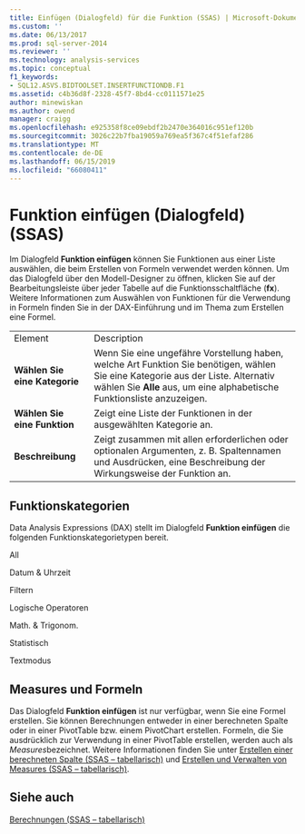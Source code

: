 ```yaml
---
title: Einfügen (Dialogfeld) für die Funktion (SSAS) | Microsoft-Dokumentation
ms.custom: ''
ms.date: 06/13/2017
ms.prod: sql-server-2014
ms.reviewer: ''
ms.technology: analysis-services
ms.topic: conceptual
f1_keywords:
- SQL12.ASVS.BIDTOOLSET.INSERTFUNCTIONDB.F1
ms.assetid: c4b36d8f-2328-45f7-8bd4-cc0111571e25
author: minewiskan
ms.author: owend
manager: craigg
ms.openlocfilehash: e925358f8ce09ebdf2b2470e364016c951ef120b
ms.sourcegitcommit: 3026c22b7fba19059a769ea5f367c4f51efaf286
ms.translationtype: MT
ms.contentlocale: de-DE
ms.lasthandoff: 06/15/2019
ms.locfileid: "66080411"
---
```

# <a name="insert-function-dialog-box-ssas"></a>Funktion einfügen (Dialogfeld) (SSAS)
  Im Dialogfeld **Funktion einfügen** können Sie Funktionen aus einer Liste auswählen, die beim Erstellen von Formeln verwendet werden können. Um das Dialogfeld über den Modell-Designer zu öffnen, klicken Sie auf der Bearbeitungsleiste über jeder Tabelle auf die Funktionsschaltfläche (**fx**). Weitere Informationen zum Auswählen von Funktionen für die Verwendung in Formeln finden Sie in der DAX-Einführung und im Thema zum Erstellen eine Formel.  
  
|||  
|-|-|  
|Element|Description|  
|**Wählen Sie eine Kategorie**|Wenn Sie eine ungefähre Vorstellung haben, welche Art Funktion Sie benötigen, wählen Sie eine Kategorie aus der Liste. Alternativ wählen Sie **Alle** aus, um eine alphabetische Funktionsliste anzuzeigen.|  
|**Wählen Sie eine Funktion**|Zeigt eine Liste der Funktionen in der ausgewählten Kategorie an.|  
|**Beschreibung**|Zeigt zusammen mit allen erforderlichen oder optionalen Argumenten, z. B. Spaltennamen und Ausdrücken, eine Beschreibung der Wirkungsweise der Funktion an.|  
  
## <a name="function-categories"></a>Funktionskategorien  
 Data Analysis Expressions (DAX) stellt im Dialogfeld **Funktion einfügen** die folgenden Funktionskategorietypen bereit.  
  
 All  
  
 Datum & Uhrzeit  
  
 Filtern  
  
 Logische Operatoren  
  
 Math. & Trigonom.  
  
 Statistisch  
  
 Textmodus  
  
## <a name="measures-and-formulas"></a>Measures und Formeln  
 Das Dialogfeld **Funktion einfügen** ist nur verfügbar, wenn Sie eine Formel erstellen. Sie können Berechnungen entweder in einer berechneten Spalte oder in einer PivotTable bzw. einem PivotChart erstellen. Formeln, die Sie ausdrücklich zur Verwendung in einer PivotTable erstellen, werden auch als *Measures*bezeichnet. Weitere Informationen finden Sie unter [Erstellen einer berechneten Spalte &#40;SSAS – tabellarisch&#41;](tabular-models/ssas-calculated-columns-create-a-calculated-column.md) und [Erstellen und Verwalten von Measures &#40;SSAS – tabellarisch&#41;](tabular-models/measures-ssas-tabular.md).  
  
## <a name="see-also"></a>Siehe auch  
 [Berechnungen &#40;SSAS – tabellarisch&#41;](tabular-models/calculations-ssas-tabular.md)  
  
  
